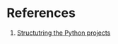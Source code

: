 # References
1. [Structutring the Python projects](https://realpython.com/python-application-layouts/)